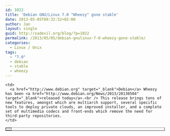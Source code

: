 ```yaml
---
id: 1022
title: 'Debian GNU/Linux 7.0 "Wheezy" gone stable'
date: 2013-05-05T09:32:52+02:00
author: Jan
layout: single
guid: http://sadevil.org/blog/?p=1022
permalink: /2013/05/05/debian-gnulinux-7-0-wheezy-gone-stable/
categories:
  - Linux / Unix
tags:
  - "7.0"
  - debian
  - stable
  - wheezy
---
```

<table border="">
  <tr>
    <td width="1">
      <img alt="" src="http://www.debian.org/logos/openlogo-nd-100.png" />
    </td>
    
    <td>
      <a href="http://www.debian.org" target="_blank">Debian</a> Wheezy has been <a href="http://www.debian.org/News/2013/20130504" target="_blank">released today</a>.<br /> This release brings tons of new features, amongst which are multiarch support, several specific tools to deploy private clouds, an improved installer, and a complete set of multimedia codecs and front-ends which remove the need for third-party repositories.
    </td>
  </tr>
</table>
